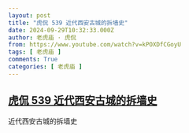 ```yaml
---
layout: post
title: "虎侃 539 近代西安古城的拆墙史"
date: 2024-09-29T10:32:33.000Z
author: 老虎庙 · 虎侃
from: https://www.youtube.com/watch?v=kPOXDfCGoyU
tags: [ 老虎庙 ]
comments: True
categories: [ 老虎庙 ]
---
```

<!--1727605953000-->
[虎侃 539 近代西安古城的拆墙史](https://www.youtube.com/watch?v=kPOXDfCGoyU)
------

<div>
近代西安古城的拆墙史
</div>
